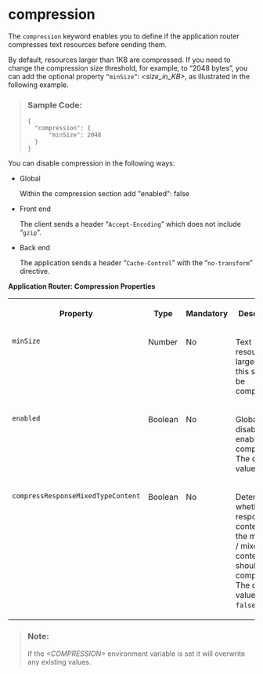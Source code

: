 <!-- loioff906e7f99dd4b3a814fbf696433ed99 -->

# compression

The `compression` keyword enables you to define if the application router compresses text resources before sending them.



By default, resources larger than 1KB are compressed. If you need to change the compression size threshold, for example, to “2048 bytes”, you can add the optional property <code>“minSize”</code>: *<size\_in\_KB\>*, as illustrated in the following example.

> ### Sample Code:  
> ```
> {
>   "compression": {
>       "minSize": 2048
>   }
> }
> ```

You can disable compression in the following ways:

-   Global

    Within the compression section add "enabled": false

-   Front end

    The client sends a header “`Accept-Encoding`” which does not include “`gzip`”.

-   Back end

    The application sends a header “`Cache-Control`” with the “`no-transform`” directive.


**Application Router: Compression Properties**


<table>
<tr>
<th valign="top">

Property



</th>
<th valign="top">

Type



</th>
<th valign="top">

Mandatory



</th>
<th valign="top">

Description



</th>
</tr>
<tr>
<td valign="top">

`minSize` 



</td>
<td valign="top">

Number



</td>
<td valign="top">

No



</td>
<td valign="top">

Text resources larger than this size will be compressed.



</td>
</tr>
<tr>
<td valign="top">

`enabled` 



</td>
<td valign="top">

Boolean



</td>
<td valign="top">

No



</td>
<td valign="top">

Globally disables or enables compression. The default value is true.



</td>
</tr>
<tr>
<td valign="top">

`compressResponseMixedTypeContent` 



</td>
<td valign="top">

Boolean



</td>
<td valign="top">

No



</td>
<td valign="top">

Determines whether response content of the multipart / mixed content type should be compressed. The default value is `false`.



</td>
</tr>
</table>

> ### Note:  
> If the *<COMPRESSION\>* environment variable is set it will overwrite any existing values.

